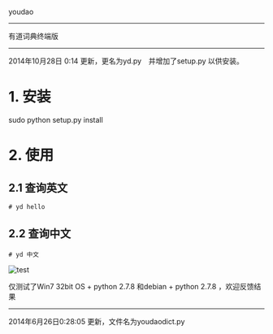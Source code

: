 youdao


----------


有道词典终端版


----------

2014年10月28日 0:14 更新，更名为yd.py　并增加了setup.py 以供安装。

# 1. 安装
   sudo python setup.py install
# 2. 使用

## 2.1 查询英文
    # yd hello
## 2.2 查询中文
    # yd 中文
![test](http://recall704.qiniudn.com/2014-10-13-yd1.png)

仅测试了Win7 32bit OS + python 2.7.8 和debian + python 2.7.8 ，欢迎反馈结果

----------------------------------------------------------------------
2014年6月26日0:28:05 更新，文件名为youdaodict.py
